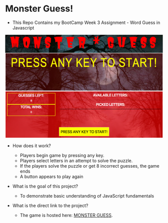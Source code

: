 # Monster Guess! 
- This Repo Contains my BootCamp Week 3 Assignment - Word Guess in Javascript

![Alt text](assets/images/MGScreenshot.png?raw=true "Optional Title")


- How does it work? 
  * Players begin game by pressing any key.
  * Players select letters in an attempt to solve the puzzle.
  * If the players solve the puzzle or get 8 incorrect guesses, the game ends
  * A button appears to play again

- What is the goal of this project?
  * To demonstrate basic understanding of JavaScript fundamentals
  
- What is the direct link to the project?
  * The game is hosted here: [MONSTER GUESS](https://joseaphmankin.github.io/Word-Guess-Game/).
